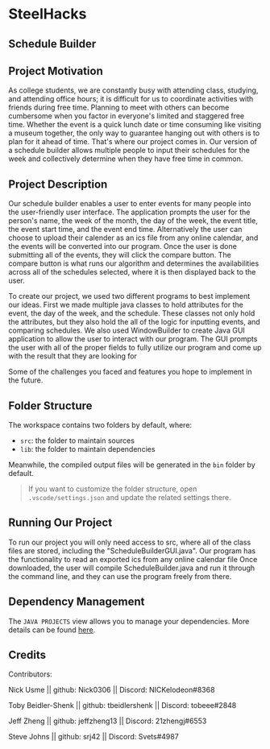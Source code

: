 # SteelHacks
## Schedule Builder

## Project Motivation
As college students, we are constantly busy with attending class, studying, and attending 
office hours; it is difficult for us to coordinate activities with friends during free
time. Planning to meet with others can become cumbersome when you factor in everyone's limited
and staggered free time. Whether the event is a quick lunch date or time consuming like visiting
a museum together, the only way to guarantee hanging out with others is to plan for it ahead of 
time. That's where our project comes in. Our version of a schedule builder allows multiple people 
to input their schedules for the week and collectively determine when they have free time in common.

## Project Description
Our schedule builder enables a user to enter events for many people into the user-friendly user
interface. The application prompts the user for the person's name, the week of the month, the day
of the week, the event title, the event start time, and the event end time. Alternatively the user
can choose to upload their calender as an ics file from any online calendar, and the events will be
converted into our program. Once the user is done submitting all of the events, they will click the compare button. The compare button is what runs our algorithm and determines the availabilities 
across all of the schedules selected, where it is then displayed back to the user.

To create our project, we used two different programs to best implement our ideas. First we made 
multiple java classes to hold attributes for the event, the day of the week, and the schedule. 
These classes not only hold the attributes, but they also hold the all of the logic for inputting
events, and comparing schedules. We also used WindowBuilder to create Java GUI application to 
allow the user to interact with our program. The GUI prompts the user with all of the proper 
fields to fully utilize our program and come up with the result that they are looking for

Some of the challenges you faced and features you hope to implement in the future.

## Folder Structure

The workspace contains two folders by default, where:

- `src`: the folder to maintain sources
- `lib`: the folder to maintain dependencies

Meanwhile, the compiled output files will be generated in the `bin` folder by default.

> If you want to customize the folder structure, open `.vscode/settings.json` and update the related settings there.

## Running Our Project
To run our project you will only need access to src, where all of the class files are stored, including 
the "ScheduleBuilderGUI.java". Our program has the functionality to read an exported ics from any online 
calendar file Once downloaded, the user will compile ScheduleBuilder.java and run it 
through the command line, and they can use the program freely from there. 

## Dependency Management

The `JAVA PROJECTS` view allows you to manage your dependencies. More details can be found [here](https://github.com/microsoft/vscode-java-dependency#manage-dependencies).

## Credits
Contributors:

Nick Usme || github: Nick0306 || Discord: NICKelodeon#8368

Toby Beidler-Shenk || github: tbeidlershenk || Discord: tobeee#2848

Jeff Zheng || github: jeffzheng13 || Discord: 21zhengj#6553

Steve Johns || github: srj42 || Discord: Svets#4987
